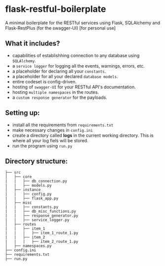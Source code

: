 # flask-restful-boilerplate
A minimal boilerplate for the RESTful services using Flask, SQLAlchemy and Flask-RestPlus (for the swagger-UI) [for personal use]

## What it includes?
- capabilities of establishhing connection to any database using `SQLAlchemy`.
- a `service logger` for logging all the events, warnings, errors, etc.
- a placeholder for declaring all your `constants`.
- a placeholder for all your declared `database models`.
- entire codeset is config-driven.
- hosting of `swagger-UI` for your RESTful API's documentation.
- hosting `multiple namespaces` in the routes.
- a `custom response generator` for the payloads.

## Setting up:
- install all the requirements from `requirements.txt`
- make necessary changes in `config.ini`
- create a directory called **logs** in the current working directory. This is where all your log fiels will be stored.
- run the program using `run.py`

## Directory structure:
```tree
├── src
│   ├── core
|   |   ├── db_connection.py
|   |   ├── models.py
│   ├── instance
|   |   ├── config.py
|   |   ├── flask_app.py
│   ├── misc
|   |   ├── constants.py
|   |   ├── db_misc_functions.py
|   |   ├── response_generator.py
|   |   ├── service_logger.py
│   ├── routes
|   |   ├── item_1
|   |   |   ├── item_1_route_1.py
|   |   ├── item_2
|   |   |   ├── item_2_route_1.py
│   ├── namespaces.py
├── config.ini
├── requirements.txt
├── run.py
```
